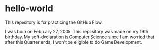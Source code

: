 # hello-world
This repository is for practicing the GitHub Flow.

I was born on February 27, 2005.
This repository was made on my 19th birthday.
My soft-declaration is Computer Science since I am worried that after this Quarter ends, I won't be eligible to do Game Development.

